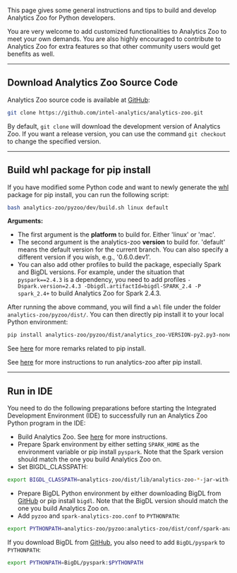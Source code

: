 This page gives some general instructions and tips to build and develop Analytics Zoo for Python developers.

You are very welcome to add customized functionalities to Analytics Zoo to meet your own demands. 
You are also highly encouraged to contribute to Analytics Zoo for extra features so that other community users would get benefits as well.

---
## **Download Analytics Zoo Source Code**
Analytics Zoo source code is available at [GitHub](https://github.com/intel-analytics/analytics-zoo):

```bash
git clone https://github.com/intel-analytics/analytics-zoo.git
```

By default, `git clone` will download the development version of Analytics Zoo. If you want a release version, you can use the command `git checkout` to change the specified version.


---
## **Build whl package for pip install**
If you have modified some Python code and want to newly generate the [whl](https://pythonwheels.com/) package for pip install, you can run the following script:

```bash
bash analytics-zoo/pyzoo/dev/build.sh linux default
```

**Arguments:**

- The first argument is the __platform__ to build for. Either 'linux' or 'mac'.
- The second argument is the analytics-zoo __version__ to build for. 'default' means the default version for the current branch. You can also specify a different version if you wish, e.g., '0.6.0.dev1'.
- You can also add other profiles to build the package, especially Spark and BigDL versions.
For example, under the situation that `pyspark==2.4.3` is a dependency, you need to add profiles `-Dspark.version=2.4.3 -Dbigdl.artifactId=bigdl-SPARK_2.4 -P spark_2.4+` to build Analytics Zoo for Spark 2.4.3.


After running the above command, you will find a `whl` file under the folder `analytics-zoo/pyzoo/dist/`. You can then directly pip install it to your local Python environment:
```bash
pip install analytics-zoo/pyzoo/dist/analytics_zoo-VERSION-py2.py3-none-PLATFORM_x86_64.whl
```

See [here](../PythonUserGuide/install/#install-from-pip-for-local-usage) for more remarks related to pip install.

See [here](../PythonUserGuide/run/#run-after-pip-install) for more instructions to run analytics-zoo after pip install.


---
## **Run in IDE**
You need to do the following preparations before starting the Integrated Development Environment (IDE) to successfully run an Analytics Zoo Python program in the IDE:

- Build Analytics Zoo. See [here](../ScalaUserGuide/install/#build-with-script-recommended) for more instructions.
- Prepare Spark environment by either setting `SPARK_HOME` as the environment variable or pip install `pyspark`. Note that the Spark version should match the one you build Analytics Zoo on.
- Set BIGDL_CLASSPATH:
```bash
export BIGDL_CLASSPATH=analytics-zoo/dist/lib/analytics-zoo-*-jar-with-dependencies.jar
```

- Prepare BigDL Python environment by either downloading BigDL from [GitHub](https://github.com/intel-analytics/BigDL) or pip install `bigdl`. Note that the BigDL version should match the one you build Analytics Zoo on.
- Add `pyzoo` and `spark-analytics-zoo.conf` to `PYTHONPATH`:
```bash
export PYTHONPATH=analytics-zoo/pyzoo:analytics-zoo/dist/conf/spark-analytics-zoo.conf:$PYTHONPATH
```
If you download BigDL from [GitHub](https://github.com/intel-analytics/BigDL), you also need to add `BigDL/pyspark` to `PYTHONPATH`:
```bash
export PYTHONPATH=BigDL/pyspark:$PYTHONPATH
```
